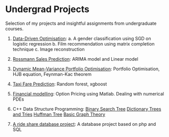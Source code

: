 # Undergrad Projects
Selection of my projects and insightful assignments from undergraduate courses.

1. [Data-Driven Optimisation](https://github.com/mengeks/Undergrad-Codes/tree/master/Data-driven%20Optimisation): a. A gender classification using SGD on logistic regression b. Film recommendation using matrix completion technique  c. Image reconstruction

2. [Rossmann Sales Prediction](https://github.com/mengeks/Undergrad-Codes/tree/master/Rossmann%20sales): ARIMA model and Linear model

3. [Dynamic Mean-Variance Portfolio Optimisation](https://github.com/mengeks/Undergrad-Codes/tree/master/Dynamic%20Mean-Variance%20Optimisation): Portfolio Optimisation, HJB equation, Feynman-Kac theorem

4. [Taxi Fare Prediction](https://github.com/mengeks/Undergrad-Codes/blob/master/Taxi%20Competition%20Report.pdf): Random forest, xgboost

5. [Financial modelling](https://github.com/mengeks/Undergrad-Codes/tree/master/Financial%20Modelling
): Option Pricing using Matlab. Dealing with numerical PDEs

6. C++ Data Structure Programming:
  [Binary Search Tree](https://github.com/UCSD-CSE-100/repo_st_1004_10159_25457_pa1_bst_in_c_-2)
  [Dictionary Trees and Tries](https://github.com/UCSD-CSE-100/repo_st_1004_10449_25452_pa2_autocomplete_and_dictionar)
  [Huffman Tree](https://github.com/UCSD-CSE-100/repo_st_1004_10934_25457_pa3_huffman)
  [Basic Graph Theory](https://github.com/UCSD-CSE-100/repo_st_1004_11218_25457_pa4_6_degrees)

7. [A ride share database project](https://github.com/Sumei1009/TT25): A database project based on php and SQL
